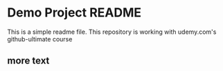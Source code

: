 # Demo Project README

This is a simple readme file.
This repository is working with udemy.com's github-ultimate course

## more text